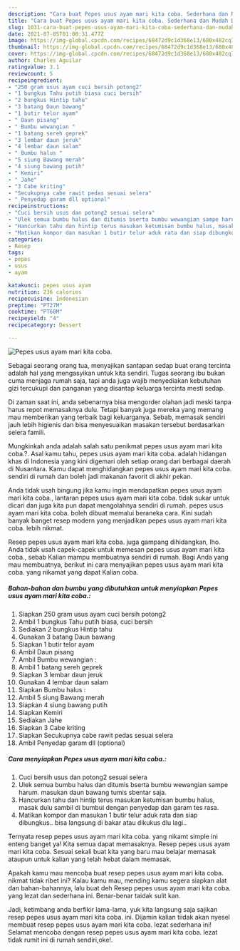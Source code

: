 ```yaml
---
description: "Cara buat Pepes usus ayam mari kita coba. Sederhana dan Mudah Dibuat"
title: "Cara buat Pepes usus ayam mari kita coba. Sederhana dan Mudah Dibuat"
slug: 1031-cara-buat-pepes-usus-ayam-mari-kita-coba-sederhana-dan-mudah-dibuat
date: 2021-07-05T01:00:31.477Z
image: https://img-global.cpcdn.com/recipes/68472d9c1d368e13/680x482cq70/pepes-usus-ayam-mari-kita-coba-foto-resep-utama.jpg
thumbnail: https://img-global.cpcdn.com/recipes/68472d9c1d368e13/680x482cq70/pepes-usus-ayam-mari-kita-coba-foto-resep-utama.jpg
cover: https://img-global.cpcdn.com/recipes/68472d9c1d368e13/680x482cq70/pepes-usus-ayam-mari-kita-coba-foto-resep-utama.jpg
author: Charles Aguilar
ratingvalue: 3.1
reviewcount: 5
recipeingredient:
- "250 gram usus ayam cuci bersih potong2"
- "1 bungkus Tahu putih biasa cuci bersih"
- "2 bungkus Hintip tahu"
- "3 batang Daun bawang"
- "1 butir telor ayam"
- " Daun pisang"
- " Bumbu wewangian "
- "1 batang sereh geprek"
- "3 lembar daun jeruk"
- "4 lembar daun salam"
- " Bumbu halus "
- "5 siung Bawang merah"
- "4 siung bawang putih"
- " Kemiri"
- " Jahe"
- "3 Cabe kriting"
- "Secukupnya cabe rawit pedas sesuai selera"
- " Penyedap garam dll optional"
recipeinstructions:
- "Cuci bersih usus dan potong2 sesuai selera"
- "Ulek semua bumbu halus dan ditumis bserta bumbu wewangian sampe harum. masukan daun bawang tumis sbentar saja."
- "Hancurkan tahu dan hintip terus masukan ketumisan bumbu halus, masak dulu sambil di bumbui dengan penyedap dan garam tes rasa."
- "Matikan kompor dan masukan 1 butir telur aduk rata dan siap dibungkus.. bisa langsung di bakar atau dikukus dlu lagi.."
categories:
- Resep
tags:
- pepes
- usus
- ayam

katakunci: pepes usus ayam 
nutrition: 236 calories
recipecuisine: Indonesian
preptime: "PT27M"
cooktime: "PT60M"
recipeyield: "4"
recipecategory: Dessert

---
```



![Pepes usus ayam mari kita coba.](https://img-global.cpcdn.com/recipes/68472d9c1d368e13/680x482cq70/pepes-usus-ayam-mari-kita-coba-foto-resep-utama.jpg)

Sebagai seorang orang tua, menyajikan santapan sedap buat orang tercinta adalah hal yang mengasyikan untuk kita sendiri. Tugas seorang ibu bukan cuma menjaga rumah saja, tapi anda juga wajib menyediakan kebutuhan gizi tercukupi dan panganan yang disantap keluarga tercinta mesti sedap.

Di zaman  saat ini, anda sebenarnya bisa mengorder olahan jadi meski tanpa harus repot memasaknya dulu. Tetapi banyak juga mereka yang memang mau memberikan yang terbaik bagi keluarganya. Sebab, memasak sendiri jauh lebih higienis dan bisa menyesuaikan masakan tersebut berdasarkan selera famili. 



Mungkinkah anda adalah salah satu penikmat pepes usus ayam mari kita coba.?. Asal kamu tahu, pepes usus ayam mari kita coba. adalah hidangan khas di Indonesia yang kini digemari oleh setiap orang dari berbagai daerah di Nusantara. Kamu dapat menghidangkan pepes usus ayam mari kita coba. sendiri di rumah dan boleh jadi makanan favorit di akhir pekan.

Anda tidak usah bingung jika kamu ingin mendapatkan pepes usus ayam mari kita coba., lantaran pepes usus ayam mari kita coba. tidak sukar untuk dicari dan juga kita pun dapat mengolahnya sendiri di rumah. pepes usus ayam mari kita coba. boleh dibuat memalui beraneka cara. Kini sudah banyak banget resep modern yang menjadikan pepes usus ayam mari kita coba. lebih nikmat.

Resep pepes usus ayam mari kita coba. juga gampang dihidangkan, lho. Anda tidak usah capek-capek untuk memesan pepes usus ayam mari kita coba., sebab Kalian mampu membuatnya sendiri di rumah. Bagi Anda yang mau membuatnya, berikut ini cara menyajikan pepes usus ayam mari kita coba. yang nikamat yang dapat Kalian coba.

<!--inarticleads1-->

##### Bahan-bahan dan bumbu yang dibutuhkan untuk menyiapkan Pepes usus ayam mari kita coba.:

1. Siapkan 250 gram usus ayam cuci bersih potong2
1. Ambil 1 bungkus Tahu putih biasa, cuci bersih
1. Sediakan 2 bungkus Hintip tahu
1. Gunakan 3 batang Daun bawang
1. Siapkan 1 butir telor ayam
1. Ambil  Daun pisang
1. Ambil  Bumbu wewangian :
1. Ambil 1 batang sereh geprek
1. Siapkan 3 lembar daun jeruk
1. Gunakan 4 lembar daun salam
1. Siapkan  Bumbu halus :
1. Ambil 5 siung Bawang merah
1. Siapkan 4 siung bawang putih
1. Siapkan  Kemiri
1. Sediakan  Jahe
1. Siapkan 3 Cabe kriting
1. Siapkan Secukupnya cabe rawit pedas sesuai selera
1. Ambil  Penyedap garam dll (optional)




<!--inarticleads2-->

##### Cara menyiapkan Pepes usus ayam mari kita coba.:

1. Cuci bersih usus dan potong2 sesuai selera
1. Ulek semua bumbu halus dan ditumis bserta bumbu wewangian sampe harum. masukan daun bawang tumis sbentar saja.
1. Hancurkan tahu dan hintip terus masukan ketumisan bumbu halus, masak dulu sambil di bumbui dengan penyedap dan garam tes rasa.
1. Matikan kompor dan masukan 1 butir telur aduk rata dan siap dibungkus.. bisa langsung di bakar atau dikukus dlu lagi..




Ternyata resep pepes usus ayam mari kita coba. yang nikamt simple ini enteng banget ya! Kita semua dapat memasaknya. Resep pepes usus ayam mari kita coba. Sesuai sekali buat kita yang baru mau belajar memasak ataupun untuk kalian yang telah hebat dalam memasak.

Apakah kamu mau mencoba buat resep pepes usus ayam mari kita coba. nikmat tidak ribet ini? Kalau kamu mau, mending kamu segera siapkan alat dan bahan-bahannya, lalu buat deh Resep pepes usus ayam mari kita coba. yang lezat dan sederhana ini. Benar-benar taidak sulit kan. 

Jadi, ketimbang anda berfikir lama-lama, yuk kita langsung saja sajikan resep pepes usus ayam mari kita coba. ini. Dijamin kalian tiidak akan nyesel membuat resep pepes usus ayam mari kita coba. lezat sederhana ini! Selamat mencoba dengan resep pepes usus ayam mari kita coba. lezat tidak rumit ini di rumah sendiri,oke!.

